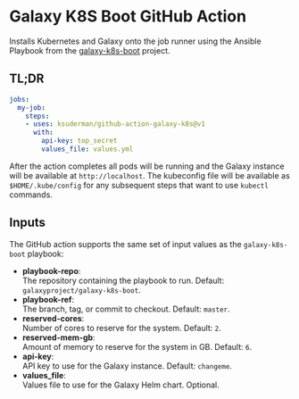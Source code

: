 # Galaxy K8S Boot GitHub Action

Installs Kubernetes and Galaxy onto the job runner using the Ansible Playbook from the [galaxy-k8s-boot](https://github.com/galaxyproject/galaxy-k8s-boot) project.
## TL;DR
```yaml
jobs:
  my-job:
    steps:
    - uses: ksuderman/github-action-galaxy-k8s@v1
      with:
        api-key: top_secret
        values_file: values.yml
```
After the action completes all pods will be running and the Galaxy instance will be available at `http://localhost`. The kubeconfig file will be available as `$HOME/.kube/config` for any subsequent steps that want to use `kubectl` commands.

## Inputs

The GitHub action supports the same set of input values as the `galaxy-k8s-boot` playbook:

- **playbook-repo**:<br/>The repository containing the playbook to run. Default: `galaxyproject/galaxy-k8s-boot`.
- **playbook-ref**:<br/>The branch, tag, or commit to checkout. Default: `master`.
- **reserved-cores**:<br/>Number of cores to reserve for the system. Default: `2`.
- **reserved-mem-gb**:<br/>Amount of memory to reserve for the system in GB. Default: `6`.
- **api-key**:<br/>API key to use for the Galaxy instance. Default: `changeme`.
- **values_file**:<br/>Values file to use for the Galaxy Helm chart. Optional.



